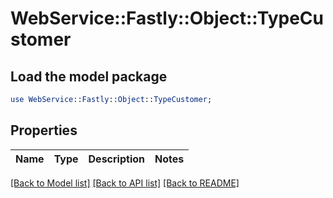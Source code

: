 # WebService::Fastly::Object::TypeCustomer

## Load the model package
```perl
use WebService::Fastly::Object::TypeCustomer;
```

## Properties
Name | Type | Description | Notes
------------ | ------------- | ------------- | -------------

[[Back to Model list]](../README.md#documentation-for-models) [[Back to API list]](../README.md#documentation-for-api-endpoints) [[Back to README]](../README.md)


